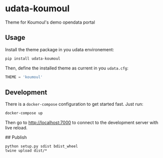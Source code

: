 # udata-koumoul

Theme for Koumoul's demo opendata portal

## Usage

Install the theme package in you udata environement:

```bash
pip install udata-koumoul
```

Then, define the installed theme as current in you `udata.cfg`:

```python
THEME = 'koumoul'
```

## Development

There is a `docker-compose` configuration to get started fast.
Just run:

```bash
docker-compose up
```

Then go to <http://localhost:7000> to connect to the development server
with live reload.

## Publish

```
python setup.py sdist bdist_wheel
twine upload dist/*
```

